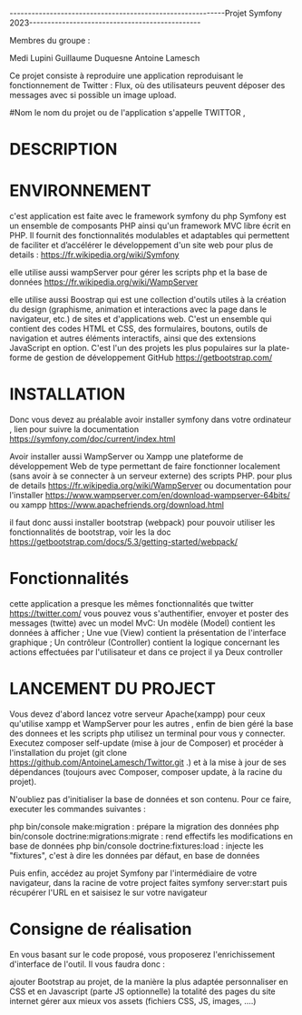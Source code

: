 -----------------------------------------------------------Projet Symfony 2023-----------------------------------------------

Membres du groupe : 

Medi Lupini
Guillaume Duquesne
Antoine Lamesch


Ce projet consiste à reproduire une application reproduisant le fonctionnement de Twitter : Flux, où des utilisateurs peuvent déposer des messages avec si possible un image
upload.

#Nom
le nom du projet ou de l'application s'appelle TWITTOR ,

# DESCRIPTION 
# ENVIRONNEMENT 

c'est application est faite avec le framework symfony du php 
Symfony est un ensemble de composants PHP ainsi qu'un framework MVC libre écrit en PHP. Il fournit des fonctionnalités modulables et adaptables qui permettent de faciliter et d’accélérer le développement d'un site web pour plus de details : https://fr.wikipedia.org/wiki/Symfony

elle utilise aussi wampServer pour gérer les scripts php et la base de données https://fr.wikipedia.org/wiki/WampServer 

elle utilise aussi Boostrap qui est une collection d'outils utiles à la création du design (graphisme, animation et interactions avec la page dans le navigateur, etc.) de sites et d'applications web. C'est un ensemble qui contient des codes HTML et CSS, des formulaires, boutons, outils de navigation et autres éléments interactifs, ainsi que des extensions JavaScript en option. C'est l'un des projets les plus populaires sur la plate-forme de gestion de développement GitHub https://getbootstrap.com/

# INSTALLATION 

Donc vous devez au préalable avoir installer symfony dans votre ordinateur , lien pour suivre la documentation https://symfony.com/doc/current/index.html

Avoir installer aussi WampServer ou Xampp une plateforme de développement Web de type  permettant de faire fonctionner localement (sans avoir à se connecter à un serveur externe) des scripts PHP. pour plus de details https://fr.wikipedia.org/wiki/WampServer ou 
documentation pour l'installer https://www.wampserver.com/en/download-wampserver-64bits/ ou xampp https://www.apachefriends.org/download.html

il faut donc aussi installer bootstrap (webpack) pour pouvoir utiliser les fonctionnalités de bootstrap, voir les la doc https://getbootstrap.com/docs/5.3/getting-started/webpack/

# Fonctionnalités 

cette application a presque les mêmes fonctionnalités que twitter  https://twitter.com/
vous pouvez vous s'authentifier, envoyer et poster des messages (twitte)
avec un model MvC:
Un modèle (Model) contient les données à afficher ;
Une vue (View) contient la présentation de l'interface graphique ;
Un contrôleur (Controller) contient la logique concernant les actions effectuées par l'utilisateur et dans ce project il ya Deux controller 

# LANCEMENT DU PROJECT 

Vous devez d'abord lancez votre serveur Apache(xampp) pour ceux qu'utilise xampp et WampServer pour les autres , enfin de bien géré la base des donnees et les scripts php
utilisez un terminal pour vous y connecter. Executez composer self-update (mise à jour de Composer) et procéder à l'installation du projet (git clone https://github.com/AntoineLamesch/Twittor.git .) et à la mise à jour de ses dépendances (toujours avec Composer, composer update, à la racine du projet).

N'oubliez pas d'initialiser la base de données et son contenu. Pour ce faire, executer les commandes suivantes :

php bin/console make:migration : prépare la migration des données
php bin/console doctrine:migrations:migrate : rend effectifs les modifications en base de données
php bin/console doctrine:fixtures:load : injecte les "fixtures", c'est à dire les données par défaut, en base de données

Puis enfin, accédez au projet Symfony par l'intermédiaire de votre navigateur, dans la racine de votre project faites symfony server:start
puis récupérer l'URL en et saisisez le sur votre navigateur 


# Consigne de réalisation
En vous basant sur le code proposé, vous proposerez l'enrichissement d'interface de l'outil. Il vous faudra donc :

ajouter Bootstrap au projet, de la manière la plus adaptée
personnaliser en CSS et en Javascript (parte JS optionnelle) la totalité des pages du site internet
gérer aux mieux vos assets (fichiers CSS, JS, images, ....)

